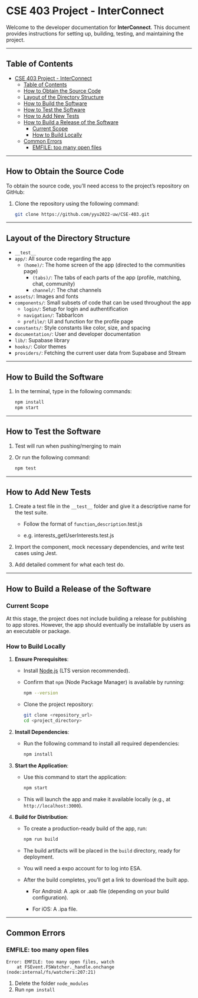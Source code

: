 
# CSE 403 Project - InterConnect

Welcome to the developer documentation for **InterConnect**. This document provides instructions for setting up, building, testing, and maintaining the project.

---

## Table of Contents
- [CSE 403 Project - InterConnect](#cse-403-project---interconnect)
  - [Table of Contents](#table-of-contents)
  - [How to Obtain the Source Code](#how-to-obtain-the-source-code)
  - [Layout of the Directory Structure](#layout-of-the-directory-structure)
  - [How to Build the Software](#how-to-build-the-software)
  - [How to Test the Software](#how-to-test-the-software)
  - [How to Add New Tests](#how-to-add-new-tests)
  - [How to Build a Release of the Software](#how-to-build-a-release-of-the-software)
    - [Current Scope](#current-scope)
    - [How to Build Locally](#how-to-build-locally)
  - [Common Errors](#common-errors)
    - [EMFILE: too many open files](#emfile-too-many-open-files)

---

## How to Obtain the Source Code

To obtain the source code, you’ll need access to the project’s repository on GitHub:

1. Clone the repository using the following command:

   ```bash
   git clone https://github.com/yyu2022-uw/CSE-403.git
   ```

---

## Layout of the Directory Structure

 - `__test__`
 - `app/`: All source code regarding the app
   - `(home)/`: The home screen of the app (directed to the communities page)
     - `(tabs)/`: The tabs of each parts of the app (profile, matching, chat, community)
     - `channel/`: The chat channels
 - `assets/`: Images and fonts
 - `components/`: Small subsets of code that can be used throughout the app
   - `login/`: Setup for login and authentification
   - `navigation/`: TabbarIcon
   - `profile/`: UI and function for the profile page
 - `constants/`: Style constants like color, size, and spacing
 - `documentation/`: User and developer documentation
 - `lib/`: Supabase library
 - `hooks/`: Color themes
 - `providers/`: Fetching the current user data from Supabase and Stream


---

## How to Build the Software

1. In the terminal, type in the following commands:

   ```bash
   npm install
   npm start
   ```

---

## How to Test the Software
1. Test will run when pushing/merging to main

2. Or run the following command:

   ```bash
   npm test
   ```

---

## How to Add New Tests

1. Create a test file in the `__test__` folder and give it a descriptive name for the test suite.

   - Follow the format of `function`_`description`.test.js

   - e.g. interests_getUserInterests.test.js

2. Import the component, mock necessary dependencies, and write test cases using Jest.

3. Add detailed comment for what each test do.

---

## How to Build a Release of the Software

### Current Scope

At this stage, the project does not include building a release for publishing to app stores. However, the app should eventually be installable by users as an executable or package.

### How to Build Locally

1. **Ensure Prerequisites**:
   - Install [Node.js](https://nodejs.org/) (LTS version recommended).

   - Confirm that `npm` (Node Package Manager) is available by running:
     ```bash
     npm --version
     ```

   - Clone the project repository:
     ```bash
     git clone <repository_url>
     cd <project_directory>
     ```

2. **Install Dependencies**:
   - Run the following command to install all required dependencies:
     ```bash
     npm install
     ```

3. **Start the Application**:
   - Use this command to start the application:
     ```bash
     npm start
     ```

   - This will launch the app and make it available locally (e.g., at `http://localhost:3000`).

4. **Build for Distribution**:
   - To create a production-ready build of the app, run:
     ```bash
     npm run build
     ```

   - The build artifacts will be placed in the `build` directory, ready for deployment.

   - You will need a expo account for to log into ESA.

   - After the build completes, you’ll get a link to download the built app.

      - For Android: A .apk or .aab file (depending on your build configuration).

      - For iOS: A .ipa file.

---

## Common Errors

### EMFILE: too many open files

```
Error: EMFILE: too many open files, watch
    at FSEvent.FSWatcher._handle.onchange (node:internal/fs/watchers:207:21)
```

1. Delete the folder `node_modules`
2. Run `npm install`

